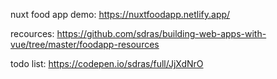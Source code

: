 nuxt food app demo: https://nuxtfoodapp.netlify.app/

recources: https://github.com/sdras/building-web-apps-with-vue/tree/master/foodapp-resources

todo list: https://codepen.io/sdras/full/JjXdNrO
